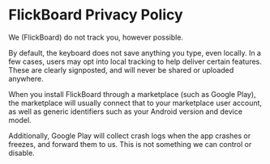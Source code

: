 # FlickBoard Privacy Policy

We (FlickBoard) do not track you, however possible.

By default, the keyboard does not save anything you type, even locally.
In a few cases, users may opt into local tracking to help deliver certain features. These are
clearly
signposted, and will never be shared or uploaded anywhere.

When you install FlickBoard through a marketplace (such as Google Play), the marketplace will
usually connect that to your marketplace user account, as well as generic identifiers such as your
Android version and device model.

Additionally, Google Play will collect crash logs when the app crashes or freezes, and forward them
to us. This is not something we can control or disable.